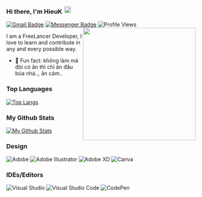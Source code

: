 ### Hi there, I'm HieuK <img src="https://camo.githubusercontent.com/c05b8e6f41e6e75b664d121f193fc3640f21b5f8ea0182efab1d2a8204e59caf/68747470733a2f2f62696f2e6c696e6b63646e2e746f2f696e73746162696f2e63632f7374617469632f696d616765732f6261636b2f747769747465725f69636f6e2e706e67" align="bottom" height="18" width="18" style="max-width: 100%; position: relative; left: 1px; top: -2px;">

[![Gmail Badge](https://img.shields.io/badge/-hieutrankiemcong@gmail.com-c14438?style=flat&logo=Gmail&logoColor=white)](mailto:hieutrankiemcong@gmail.com "Connect via Email")
[![Messenger Badge](https://img.shields.io/badge/-Messenger-0078FF?style=flat&logo=Messenger&logoColor=white)](https://m.me/CongHieu.Profile "Connect on Facebook")
![Profile Views](https://komarev.com/ghpvc/?username=HieuYoutuber&color=blue)
<a href="https://conghieuit.net"><img src="https://raw.githubusercontent.com/abhisheknaiidu/abhisheknaiidu/master/code.gif" align="right" height="300" /></a>

I am a FreeLancer Developer, I love to learn and contribute in any and every possible way.

- 👾 Fun fact: không làm mà đòi có ăn thì chỉ ăn đầu búa nhá.., ăn cám..
<!--
 <details>
  <summary>Top Languages :computer:</summary>
  
  
  ----
  
</details> -->
### Top Languages
[![Top Langs](https://github-readme-stats.vercel.app/api/top-langs/?username=HieuYoutuber&layout=compact&theme=dark)](https://github.com/HieuYoutuber/HieuYoutuber)

### My Github Stats

[![My Github Stats](https://github-readme-stats.vercel.app/api?username=HieuYoutuber&show_icons=true&title_color=fff&icon_color=79ff97&text_color=9f9f9f&bg_color=151515)](https://github.com/HieuYoutuber)

### Design
![Adobe](https://img.shields.io/badge/adobe-%23FF0000.svg?style=for-the-badge&logo=adobe&logoColor=white)
![Adobe Illustrator](https://img.shields.io/badge/adobeillustrator-%23FF9A00.svg?style=for-the-badge&logo=adobeillustrator&logoColor=white)
![Adobe XD](https://img.shields.io/badge/Adobe%20XD-470137?style=for-the-badge&logo=Adobe%20XD&logoColor=#FF61F6)
![Canva](https://img.shields.io/badge/Canva-%2300C4CC.svg?style=for-the-badge&logo=Canva&logoColor=white)

### IDEs/Editors
![Visual Studio](https://img.shields.io/badge/VisualStudio-5C2D91.svg?style=for-the-badge&logo=visual-studio&logoColor=white)
![Visual Studio Code](https://img.shields.io/badge/VisualStudioCode-0078d7.svg?style=for-the-badge&logo=visual-studio-code&logoColor=white)
![CodePen](https://img.shields.io/badge/CodePen-white?style=for-the-badge&logo=codepen&logoColor=black)

<!--<a href="https://conghieuit.net/"><img src="https://github.com/samujjwaal/samujjwaal/raw/master/etc/coffee.png" align="right" height="275" /></a>-->
